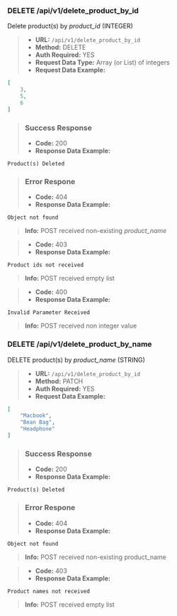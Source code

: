 ### DELETE /api/v1/delete_product_by_id  

Delete product(s) by *product_id* (INTEGER)

> - **URL:** `/api/v1/delete_product_by_id`
> - **Method:** DELETE
> - **Auth Required:** YES
> - **Request Data Type:** Array (or List) of integers
> - **Request Data Example:**
```json
[
    3,
    5,
    6
]
```
> ### Success Response
> - **Code:** 200
> - **Response Data Example:** 
```
Product(s) Deleted
```
> ### Error Respone
> - **Code:** 404
> - **Response Data Example:**
```
Object not found
```
> **Info:** POST received non-existing *product_name*

> - **Code:** 403
> - **Response Data Example:**
```
Product ids not received
```
> **Info:** POST received empty list

> - **Code:** 400
> - **Response Data Example:**
```
Invalid Parameter Received
```
> **Info:** POST received non integer value

### DELETE /api/v1/delete_product_by_name  

DELETE product(s) by *product_name* (STRING)

> - **URL:** `/api/v1/delete_product_by_id`
>- **Method:** PATCH
> - **Auth Required:** YES
> - **Request Data Example:**
```json
[
    "Macbook",
    "Bean Bag",
    "Headphone"
]
```
> ### Success Response
> - **Code:** 200
> - **Response Data Example:** 
```
Product(s) Deleted
```
> ### Error Respone
> - **Code:** 404
> - **Response Data Example:**
```
Object not found
```
> **Info:** POST received non-existing product_name

> - **Code:** 403
> - **Response Data Example:**
```
Product names not received
```
> **Info:** POST received empty list



